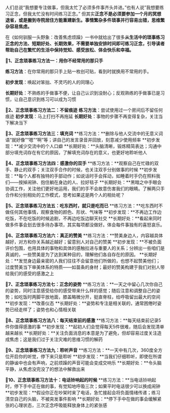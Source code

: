 人们总说“我想要专注做事，但我太忙了必须多件事齐头并进。”也有人说”我想要练习正念，但我太忙没有时间练习正念。”
但其实**正念不是必须要参加一个月的冥想退省，或是搬到寺院居住方能重建新生。事情繁杂多件琐事并行容易出错，思维繁杂容易焦虑。**


在《如何驯服一头野象：改善焦虑烦躁》一书中就给出了很多**从生活中的琐事练习正念的方法、短期好处、长期效果，不需要单独安排时间即可练习正念，引导读者帮助自己在繁忙的生活中保持觉知、感受放松、体会快乐和幸福。**


**🧘1、正念琐事练习方法一：用你不经常用的那只手**

**练习方法**：在你常用的那只手上贴一枚创可贴，看到时就换用不常用的手。

**初步发现**：唤起对笨拙、不灵巧的人的同理心

**长期好处**：不熟练的手做事不便，让自己认识到没耐心；反观熟练的手做事已是习惯，让自己意识到练习可以成为习惯

**🧘2、正念琐事练习方法二：不留痕迹**
**练习方法**：尝试使用过一个房间后不留任何痕迹
**初步发现**：马上打扫不再拖延
**长期好处**：事物的步骤不再变得复杂，关注当下解决当下

**🧘3、正念琐事练习方法三：填充词**
**练习方法：**删除与他人交流中的无意义词语“就好像”“嗯”“啊”等；讲自己的发言录音并回放，刻意减少使用频率
**初步发现：**减少交流中的个人口癖
**长期好处：**头脑清晰，锻炼精简表达；沟通中部分填充词存在有它的原因，了解填充词存在的意义，也更好地聆听他人

**🧘4、正念琐事练习方法四：感激你的双手**
**练习方法：**观察自己在忙碌的双手、静止的双手；关注双手合作的时候，也关注双手分别做事的时候
**初步发现：**每个人都有独特的手部动作；如说话时手会挥动，如睡着时手仍在照料我们——按掉闹钟、抱住躺在身边的人、拉好毯子
**长期好处：**黑暗之中手眼会协调工作，关注他们更好地运用，我们的手不会故意伤害我们的眼睛。了解两只手合作和分别相处的工作模式，思考如果这是两个人的相处呢？

**🧘5、正念琐事练习方法五：吃东西时，就只是吃而已**
**练习方法：**吃东西时不做任何其他事情，观察食物的颜色、形状、气味等
**初步发现：**不再边工作边吃饭，不在吃饭的时候追剧，不再边吃饭边聊天社交
**长期好处：**看起来同时做多件事会划去很多待办事项，其实每项都没做好。体会每件事独有的喜怒哀乐。

**🧘6、正念琐事练习方法六：真正的赞美**
**练习方法：**赞美身边人，内容越具体越好，对方和你关系越近越好；留意别人对自己的赞美
**初步发现：**不被负面评价包围，也用具体的事物和具体的感触拉进与重要人的关系；分辨出一些咱们是真诚的，一些赞美是为了达到某种目的，理解他们各自存在的原因。
**长期好处：**发觉身边最亲密的人我们往往不会留意他们所做的，也想不起赞美他们；过度赞美当下审美体系的特质——如苗条的身材；最好的赞美构建于我们对别人带给我们的感受的感激之上

**🧘7、正念琐事练习方法七：正念的姿势**
**练习方法：**一天之中留心几次你自己的姿势，同时注意感受给你的感受带来什么样的感觉；随后注意和调整自己的姿势；如吃饭时两脚平放地面，膝盖略微分开，挺直脊柱，给呼吸留出最大的空间
**初步发现：**改善仪态
**长期好处：**姿势和专注是相关联的，通常困倦时姿势已经走样了；姿势也和心情相关联

**🧘8、正念琐事练习方法八：每天结束前的感激**
**练习方法：**每天结束前记录5件你值得感激的事
**初步发现：**起初人们会觉得每天5件很难，随后会发现清单越来越长
**长期好处：**关注负面消息的本意是为了避免，但却容易过度关注造成焦虑；这是我们过于关注灾难的思维习惯的解药

**🧘9、正念琐事练习方法九：聆听声音**
**练习方法：**一天中有几次，360度全方位开启你的听觉，停下来只是聆听
**初步发现：**当我们仔细聆听，即使在所谓的静谧中也会有声响，之前烦躁的声音可能会变成交响乐
**长期好处：**令头脑平静，从焦虑没完没了的想法中解救出来

**🧘10、正念琐事练习方法十：电话铃响起的时候**
**练习方法：**当电话铃响起时，停下手中正在做的事，有觉知地呼吸三次；如果平时电话很少可以换成闹钟
**初步发现：**假设你正在吵架时来了电话，急忙接起会将负面情绪传递；练习清空自己的头脑，不被突发事件影响
**长期好处：**停下手中在做的事会缓解紧张的心理状态，三次正念呼吸能释放身体上的紧张感
